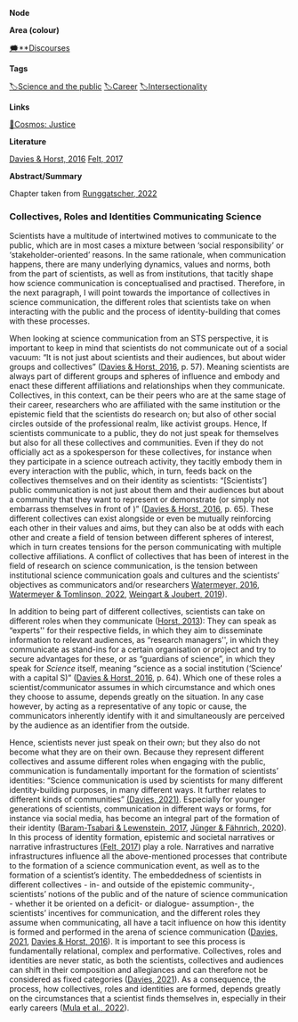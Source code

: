 **Node**

**Area (colour)**

[🗯️**Discourses](https://lean-sphynx-49b.notion.site/Discourses-ab06ed1436054e5b9bf0c0af92149114?pvs=21)

**Tags**

[🏷️Science and the public](https://lean-sphynx-49b.notion.site/Science-and-the-public-0e97862561e84379a6fa9cf93b90ab2b?pvs=21) [🏷️Career](https://lean-sphynx-49b.notion.site/Career-1ff19b147d7546bca8472eac866c033a?pvs=21) [🏷️Intersectionality](https://lean-sphynx-49b.notion.site/Intersectionality-741e1744f5c5495181f7dd28994011f9?pvs=21)

**Links**

[🌌Cosmos: Justice](https://lean-sphynx-49b.notion.site/Cosmos-Justice-e69b4d55d9594bd5be91fcae75164fac?pvs=21)

  

**Literature**

[Davies & Horst, 2016](https://lean-sphynx-49b.notion.site/Davies-Horst-2016-d7ce925c7b334648a32b78f31367dcaa?pvs=21) [Felt, 2017](https://lean-sphynx-49b.notion.site/Felt-2017-cbcdcb1df1244a3d83f4531b2091d9c3?pvs=21)

**Abstract/Summary**

  

Chapter taken from [Runggatscher, 2022](https://lean-sphynx-49b.notion.site/Runggatscher-2022-f846d7af845341ec910f6e1701071dd6?pvs=21)

### Collectives, Roles and Identities Communicating Science

Scientists have a multitude of intertwined motives to communicate to the public, which are in most cases a mixture between ‘social responsibility’ or ‘stakeholder-oriented’ reasons. In the same rationale, when communication happens, there are many underlying dynamics, values and norms, both from the part of scientists, as well as from institutions, that tacitly shape how science communication is conceptualised and practised. Therefore, in the next paragraph, I will point towards the importance of collectives in science communication, the different roles that scientists take on when interacting with the public and the process of identity-building that comes with these processes.

When looking at science communication from an STS perspective, it is important to keep in mind that scientists do not communicate out of a social vacuum: “It is not just about scientists and their audiences, but about wider groups and collectives” ([Davies & Horst, 2016](https://lean-sphynx-49b.notion.site/Davies-Horst-2016-d7ce925c7b334648a32b78f31367dcaa?pvs=21), p. 57). Meaning scientists are always part of different groups and spheres of influence and embody and enact these different affiliations and relationships when they communicate. Collectives, in this context, can be their peers who are at the same stage of their career, researchers who are affiliated with the same institution or the epistemic field that the scientists do research on; but also of other social circles outside of the professional realm, like activist groups. Hence, If scientists communicate to a public, they do not just speak for themselves but also for all these collectives and communities. Even if they do not officially act as a spokesperson for these collectives, for instance when they participate in a science outreach activity, they tacitly embody them in every interaction with the public, which, in turn, feeds back on the collectives themselves and on their identity as scientists: “[Scientists’] public communication is not just about them and their audiences but about a community that they want to represent or demonstrate (or simply not embarrass themselves in front of )” ([Davies & Horst, 2016](https://lean-sphynx-49b.notion.site/Davies-Horst-2016-d7ce925c7b334648a32b78f31367dcaa?pvs=21), p. 65). These different collectives can exist alongside or even be mutually reinforcing each other in their values and aims, but they can also be at odds with each other and create a field of tension between different spheres of interest, which in turn creates tensions for the person communicating with multiple collective affiliations. A conflict of collectives that has been of interest in the field of research on science communication, is the tension between institutional science communication goals and cultures and the scientists’ objectives as communicators and/or researchers [Watermeyer, 2016](https://lean-sphynx-49b.notion.site/Watermeyer-2016-b81621184ef1440fa24ebc289bc4e60e?pvs=21), [Watermeyer & Tomlinson, 2022](https://lean-sphynx-49b.notion.site/Watermeyer-Tomlinson-2022-21fc6a84cd32453ca04e2f9509d9b068?pvs=21), [Weingart & Joubert, 2019](https://lean-sphynx-49b.notion.site/Weingart-Joubert-2019-dc2eb87ca5ef4bee8fcf9a17be692235?pvs=21)).

In addition to being part of different collectives, scientists can take on different roles when they communicate ([Horst, 2013](https://lean-sphynx-49b.notion.site/Horst-2013-88c38a56c4b84896955ce78e9eb58503?pvs=21)): They can speak as “experts'' for their respective fields, in which they aim to disseminate information to relevant audiences, as “research managers'', in which they communicate as stand-ins for a certain organisation or project and try to secure advantages for these, or as “guardians of science”, in which they speak for _Science_ itself, meaning “science as a social institution (‘Science’ with a capital S)” ([Davies & Horst, 2016](https://lean-sphynx-49b.notion.site/Davies-Horst-2016-d7ce925c7b334648a32b78f31367dcaa?pvs=21), p. 64). Which one of these roles a scientist/communicator assumes in which circumstance and which ones they choose to assume, depends greatly on the situation. In any case however, by acting as a representative of any topic or cause, the communicators inherently identify with it and simultaneously are perceived by the audience as an identifier from the outside.

Hence, scientists never just speak on their own; but they also do not become what they are on their own. Because they represent different collectives and assume different roles when engaging with the public, communication is fundamentally important for the formation of scientists’ identities: “Science communication is used by scientists for many different identity-building purposes, in many different ways. It further relates to different kinds of communities” [(Davies, 2021)](https://www.zotero.org/google-docs/?Xvnoph). Especially for younger generations of scientists, communication in different ways or forms, for instance via social media, has become an integral part of the formation of their identity ([Baram-Tsabari & Lewenstein, 2017](https://lean-sphynx-49b.notion.site/Baram-Tsabari-Lewenstein-2017-82c9c849f49941d7b25b344d0e26af5a?pvs=21), [Jünger & Fähnrich, 2020](https://lean-sphynx-49b.notion.site/J-nger-F-hnrich-2020-fa62bf08bb714d809fae8a34c9a76662?pvs=21)). In this process of identity formation, epistemic and societal narratives or narrative infrastructures [(](https://www.zotero.org/google-docs/?bYTpqZ)[Felt, 2017](https://lean-sphynx-49b.notion.site/Felt-2017-cbcdcb1df1244a3d83f4531b2091d9c3?pvs=21)) play a role. Narratives and narrative infrastructures influence all the above-mentioned processes that contribute to the formation of a science communication event, as well as to the formation of a scientist’s identity. The embeddedness of scientists in different collectives - in- and outside of the epistemic community-, scientists’ notions of the public and of the nature of science communication - whether it be oriented on a deficit- or dialogue- assumption-, the scientists’ incentives for communication, and the different roles they assume when communicating, all have a tacit influence on how this identity is formed and performed in the arena of science communication ([Davies, 2021](https://lean-sphynx-49b.notion.site/Davies-2021-73a29a391ae843f2b8d58f8811f612ac?pvs=21), [Davies & Horst, 2016](https://lean-sphynx-49b.notion.site/Davies-Horst-2016-d7ce925c7b334648a32b78f31367dcaa?pvs=21)). It is important to see this process is fundamentally relational, complex and performative. Collectives, roles and identities are never static, as both the scientists, collectives and audiences can shift in their composition and allegiances and can therefore not be considered as fixed categories ([Davies, 2021](https://lean-sphynx-49b.notion.site/Davies-2021-73a29a391ae843f2b8d58f8811f612ac?pvs=21)). As a consequence, the process, how collectives, roles and identities are formed, depends greatly on the circumstances that a scientist finds themselves in, especially in their early careers ([Mula et al., 2022](https://lean-sphynx-49b.notion.site/Mula-et-al-2022-8d68d584c8844a7a90188de376dc1c0a?pvs=21)).